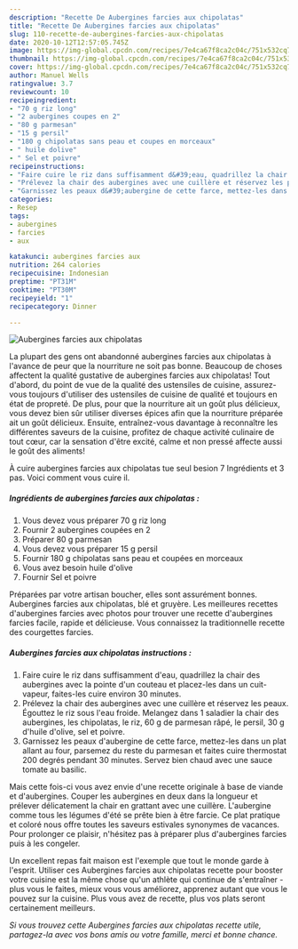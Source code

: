 ```yaml
---
description: "Recette De Aubergines farcies aux chipolatas"
title: "Recette De Aubergines farcies aux chipolatas"
slug: 110-recette-de-aubergines-farcies-aux-chipolatas
date: 2020-10-12T12:57:05.745Z
image: https://img-global.cpcdn.com/recipes/7e4ca67f8ca2c04c/751x532cq70/aubergines-farcies-aux-chipolatas-photo-principale-de-la-recette.jpg
thumbnail: https://img-global.cpcdn.com/recipes/7e4ca67f8ca2c04c/751x532cq70/aubergines-farcies-aux-chipolatas-photo-principale-de-la-recette.jpg
cover: https://img-global.cpcdn.com/recipes/7e4ca67f8ca2c04c/751x532cq70/aubergines-farcies-aux-chipolatas-photo-principale-de-la-recette.jpg
author: Manuel Wells
ratingvalue: 3.7
reviewcount: 10
recipeingredient:
- "70 g riz long"
- "2 aubergines coupes en 2"
- "80 g parmesan"
- "15 g persil"
- "180 g chipolatas sans peau et coupes en morceaux"
- " huile dolive"
- " Sel et poivre"
recipeinstructions:
- "Faire cuire le riz dans suffisamment d&#39;eau, quadrillez la chair des aubergines avec la pointe d&#39;un couteau et placez-les dans un cuit-vapeur, faites-les cuire environ 30 minutes."
- "Prélevez la chair des aubergines avec une cuillère et réservez les peaux. Égouttez le riz sous l&#39;eau froide. Melangez dans 1 saladier la chair des aubergines, les chipolatas, le riz, 60 g de parmesan râpé, le persil, 30 g d&#39;huile d&#39;olive, sel et poivre."
- "Garnissez les peaux d&#39;aubergine de cette farce, mettez-les dans un plat allant au four, parsemez du reste du parmesan et faites cuire thermostat 200 degrés pendant 30 minutes. Servez bien chaud avec une sauce tomate au basilic."
categories:
- Resep
tags:
- aubergines
- farcies
- aux

katakunci: aubergines farcies aux 
nutrition: 264 calories
recipecuisine: Indonesian
preptime: "PT31M"
cooktime: "PT30M"
recipeyield: "1"
recipecategory: Dinner

---
```



![Aubergines farcies aux chipolatas](https://img-global.cpcdn.com/recipes/7e4ca67f8ca2c04c/751x532cq70/aubergines-farcies-aux-chipolatas-photo-principale-de-la-recette.jpg)

La plupart des gens ont abandonné aubergines farcies aux chipolatas à l'avance de peur que la nourriture ne soit pas bonne. Beaucoup de choses affectent la qualité gustative de aubergines farcies aux chipolatas! Tout d'abord, du point de vue de la qualité des ustensiles de cuisine, assurez-vous toujours d'utiliser des ustensiles de cuisine de qualité et toujours en état de propreté. De plus, pour que la nourriture ait un goût plus délicieux, vous devez bien sûr utiliser diverses épices afin que la nourriture préparée ait un goût délicieux. Ensuite, entraînez-vous davantage à reconnaître les différentes saveurs de la cuisine, profitez de chaque activité culinaire de tout cœur, car la sensation d'être excité, calme et non pressé affecte aussi le goût des aliments!

<!--inarticleads1-->

À cuire aubergines farcies aux chipolatas tue seul besion 7 Ingrédients et 3 pas. Voici comment vous cuire il.

##### Ingrédients de aubergines farcies aux chipolatas :

1. Vous devez vous préparer 70 g riz long
1. Fournir 2 aubergines coupées en 2
1. Préparer 80 g parmesan
1. Vous devez vous préparer 15 g persil
1. Fournir 180 g chipolatas sans peau et coupées en morceaux
1. Vous avez besoin  huile d&#39;olive
1. Fournir  Sel et poivre


Préparées par votre artisan boucher, elles sont assurément bonnes. Aubergines farcies aux chipolatas, blé et gruyère. Les meilleures recettes d&#39;aubergines farcies avec photos pour trouver une recette d&#39;aubergines farcies facile, rapide et délicieuse. Vous connaissez la traditionnelle recette des courgettes farcies. 

<!--inarticleads2-->

##### Aubergines farcies aux chipolatas instructions :

1. Faire cuire le riz dans suffisamment d&#39;eau, quadrillez la chair des aubergines avec la pointe d&#39;un couteau et placez-les dans un cuit-vapeur, faites-les cuire environ 30 minutes.
1. Prélevez la chair des aubergines avec une cuillère et réservez les peaux. Égouttez le riz sous l&#39;eau froide. Melangez dans 1 saladier la chair des aubergines, les chipolatas, le riz, 60 g de parmesan râpé, le persil, 30 g d&#39;huile d&#39;olive, sel et poivre.
1. Garnissez les peaux d&#39;aubergine de cette farce, mettez-les dans un plat allant au four, parsemez du reste du parmesan et faites cuire thermostat 200 degrés pendant 30 minutes. Servez bien chaud avec une sauce tomate au basilic.


Mais cette fois-ci vous avez envie d&#39;une recette originale à base de viande et d&#39;aubergines. Couper les aubergines en deux dans la longueur et prélever délicatement la chair en grattant avec une cuillère. L&#39;aubergine comme tous les légumes d&#39;été se prête bien à être farcie. Ce plat pratique et coloré nous offre toutes les saveurs estivales synonymes de vacances. Pour prolonger ce plaisir, n&#39;hésitez pas à préparer plus d&#39;aubergines farcies puis à les congeler. 

<!--inarticleads1-->

<p>
Un excellent repas fait maison est l'exemple que tout le monde garde à l'esprit. Utiliser ces Aubergines farcies aux chipolatas recette pour booster votre cuisine est la même chose qu'un athlète qui continue de s'entraîner - plus vous le faites, mieux vous vous améliorez, apprenez autant que vous le pouvez sur la cuisine. Plus vous avez de recette, plus vos plats seront certainement meilleurs.
</p>

<p>
<i>Si vous trouvez cette Aubergines farcies aux chipolatas recette utile, partagez-la avec vos bons amis ou votre famille, merci et bonne chance.</i>
</p>
